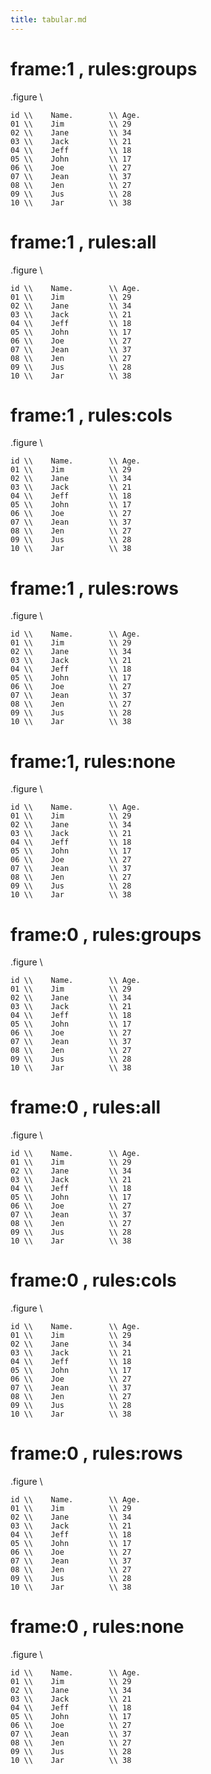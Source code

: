 ```yaml
---
title: tabular.md
---
```


# frame:1 , rules:groups

.figure
\\
```tab{textalign:p10p10p10,frame,rules:groups,head,side,hew:3}
id \\    Name.        \\ Age.        
01 \\    Jim          \\ 29       
02 \\    Jane         \\ 34
03 \\    Jack         \\ 21           
04 \\    Jeff         \\ 18
05 \\    John         \\ 17
06 \\    Joe          \\ 27
07 \\    Jean         \\ 37
08 \\    Jen          \\ 27
09 \\    Jus          \\ 28
10 \\    Jar          \\ 38
```

# frame:1 , rules:all

.figure
\\
```tab{textalign:p10p10p10,frame,rules:all,head,side,hew:3}
id \\    Name.        \\ Age.        
01 \\    Jim          \\ 29       
02 \\    Jane         \\ 34
03 \\    Jack         \\ 21           
04 \\    Jeff         \\ 18
05 \\    John         \\ 17
06 \\    Joe          \\ 27
07 \\    Jean         \\ 37
08 \\    Jen          \\ 27
09 \\    Jus          \\ 28
10 \\    Jar          \\ 38
```


# frame:1 , rules:cols

.figure
\\
```tab{textalign:p10p10p10,frame,rules:cols,head,side,hew:3}
id \\    Name.        \\ Age.        
01 \\    Jim          \\ 29       
02 \\    Jane         \\ 34
03 \\    Jack         \\ 21           
04 \\    Jeff         \\ 18
05 \\    John         \\ 17
06 \\    Joe          \\ 27
07 \\    Jean         \\ 37
08 \\    Jen          \\ 27
09 \\    Jus          \\ 28
10 \\    Jar          \\ 38
```


# frame:1 , rules:rows

.figure
\\
```tab{textalign:p10p10p10,frame,rules:rows,head,side,hew:3}
id \\    Name.        \\ Age.        
01 \\    Jim          \\ 29       
02 \\    Jane         \\ 34
03 \\    Jack         \\ 21           
04 \\    Jeff         \\ 18
05 \\    John         \\ 17
06 \\    Joe          \\ 27
07 \\    Jean         \\ 37
08 \\    Jen          \\ 27
09 \\    Jus          \\ 28
10 \\    Jar          \\ 38
```


# frame:1, rules:none

.figure
\\
```tab{textalign:p10p10p10,frame,rules:none,head,side,hew:3}
id \\    Name.        \\ Age.        
01 \\    Jim          \\ 29       
02 \\    Jane         \\ 34
03 \\    Jack         \\ 21           
04 \\    Jeff         \\ 18
05 \\    John         \\ 17
06 \\    Joe          \\ 27
07 \\    Jean         \\ 37
08 \\    Jen          \\ 27
09 \\    Jus          \\ 28
10 \\    Jar          \\ 38
```



# frame:0 , rules:groups

.figure
\\
```tab{textalign:p10p10p10,frame:0,rules:groups,head,side,hew:3}
id \\    Name.        \\ Age.        
01 \\    Jim          \\ 29       
02 \\    Jane         \\ 34
03 \\    Jack         \\ 21           
04 \\    Jeff         \\ 18
05 \\    John         \\ 17
06 \\    Joe          \\ 27
07 \\    Jean         \\ 37
08 \\    Jen          \\ 27
09 \\    Jus          \\ 28
10 \\    Jar          \\ 38
```

# frame:0 , rules:all

.figure
\\
```tab{textalign:p10p10p10,frame:0,rules:all,head,side,hew:3}
id \\    Name.        \\ Age.        
01 \\    Jim          \\ 29       
02 \\    Jane         \\ 34
03 \\    Jack         \\ 21           
04 \\    Jeff         \\ 18
05 \\    John         \\ 17
06 \\    Joe          \\ 27
07 \\    Jean         \\ 37
08 \\    Jen          \\ 27
09 \\    Jus          \\ 28
10 \\    Jar          \\ 38
```


# frame:0 , rules:cols

.figure
\\
```tab{textalign:p10p10p10,frame:0,rules:cols,head,side,hew:3}
id \\    Name.        \\ Age.        
01 \\    Jim          \\ 29       
02 \\    Jane         \\ 34
03 \\    Jack         \\ 21           
04 \\    Jeff         \\ 18
05 \\    John         \\ 17
06 \\    Joe          \\ 27
07 \\    Jean         \\ 37
08 \\    Jen          \\ 27
09 \\    Jus          \\ 28
10 \\    Jar          \\ 38
```


# frame:0 , rules:rows

.figure
\\
```tab{textalign:p10p10p10,frame:0,rules:rows,head,side,hew:3}
id \\    Name.        \\ Age.        
01 \\    Jim          \\ 29       
02 \\    Jane         \\ 34
03 \\    Jack         \\ 21           
04 \\    Jeff         \\ 18
05 \\    John         \\ 17
06 \\    Joe          \\ 27
07 \\    Jean         \\ 37
08 \\    Jen          \\ 27
09 \\    Jus          \\ 28
10 \\    Jar          \\ 38
```


# frame:0 , rules:none

.figure
\\
```tab{textalign:p10p10p10,frame:0,rules:none,head,side,hew:3}
id \\    Name.        \\ Age.        
01 \\    Jim          \\ 29       
02 \\    Jane         \\ 34
03 \\    Jack         \\ 21           
04 \\    Jeff         \\ 18
05 \\    John         \\ 17
06 \\    Joe          \\ 27
07 \\    Jean         \\ 37
08 \\    Jen          \\ 27
09 \\    Jus          \\ 28
10 \\    Jar          \\ 38
```


